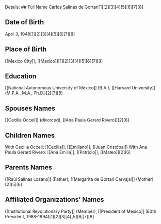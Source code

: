 Details: ## Full Name
Carlos Salinas de Gortari[1][2][3][4][5][6][7][8]

## Date of Birth
April 3, 1948[1][2][3][4][5][6][7][8]

## Place of Birth
[[Mexico City]], [[Mexico]][1][2][3][4][5][6][7][8]

## Education
[[National Autonomous University of Mexico]] (B.A.),
[[Harvard University]] (M.P.A., M.A., Ph.D.)[2][7][8]

## Spouses Names
[[Cecilia Occeli]] (divorced),
[[Ana Paula Gerard Rivero]][2][6]

## Children Names
With Cecilia Occeli: [[Cecilia]], [[Emiliano]], [[Juan Cristóbal]]
With Ana Paula Gerard Rivero: [[Ana Emilia]], [[Patricio]], [[Mateo]][2][6]

## Parents Names
[[Raúl Salinas Lozano]] (Father),
[[Margarita de Gortari Carvajal]] (Mother)[2][5][6]

## Affiliated Organizations' Names
[[Institutional Revolutionary Party]] (Member),
[[President of Mexico]] (60th President, 1988-1994)[1][2][3][4][5][6][7][8]

